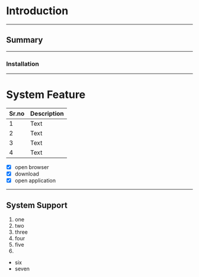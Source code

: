 # Introduction #
__________________________________________
## Summary ##
__________________________________________
### Installation ###
_________________________________________
# System Feature #
| Sr.no | Description |
| ----------- | ----------- |
| 1 | Text |
| 2 | Text |
| 3 | Text |
| 4 | Text |

- [X] open browser
- [X] download
- [X] open application
__________________________________________
## System Support ##
1. one
2. two
3. three
4. four
5. five
6. 
- six
- seven
